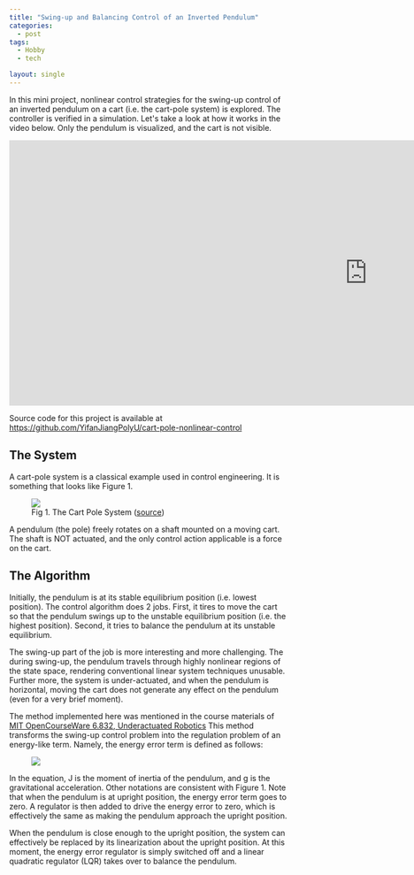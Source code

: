 ```yaml
---
title: "Swing-up and Balancing Control of an Inverted Pendulum"
categories:
  - post
tags:
  - Hobby
  - tech

layout: single
---
```


In this mini project, nonlinear control strategies for the swing-up control of
an inverted pendulum on a cart (i.e. the cart-pole system) is explored. The
controller is verified in a simulation. Let's take a look at how it works in the
video below. Only the pendulum is visualized, and the cart is not visible.

<iframe width="1294" height="480" src="https://www.youtube.com/embed/SJh4P6uV5ag" frameborder="0" allow="autoplay; encrypted-media" allowfullscreen></iframe>

Source code for this project is available at <a href="https://github.com/YifanJiangPolyU/cart-pole-nonlinear-control">https://github.com/YifanJiangPolyU/cart-pole-nonlinear-control</a>

## The System

A cart-pole system is a classical example used in control engineering. It is something that looks like Figure 1.

<figure style="width: 360px" class="align-center">
  <img src="{{ site.url }}{{ site.baseurl }}/images/2016-04-01-Inverted-Pendulum/cart-pole.png">
  <figcaption>Fig 1. The Cart Pole System (<a
  href="https://danielpiedrahita.wordpress.com/portfolio/cart-pole-control/">source</a>)</figcaption>
</figure>

A pendulum (the pole) freely rotates on a shaft mounted on a moving cart. The
shaft is NOT actuated, and the only control action applicable is a force on the
cart.

## The Algorithm

Initially, the pendulum is at its stable equilibrium position (i.e. lowest
position). The control algorithm does 2 jobs. First, it tires to move the cart
so that the pendulum swings up to the unstable equilibrium position (i.e. the
highest position). Second, it tries to balance the pendulum at its unstable
equilibrium.

The swing-up part of the job is more interesting and more challenging. The
during swing-up, the pendulum travels through highly nonlinear regions of the
state space, rendering conventional linear system techniques unusable. Further
more, the system is under-actuated, and when the pendulum is horizontal, moving
the cart does not generate any effect on the pendulum (even for a very brief
moment).

The method implemented here was mentioned in the course materials of <a
href="https://ocw.mit.edu/courses/electrical-engineering-and-computer-science/6-832-underactuated-robotics-spring-2009/">MIT
OpenCourseWare 6.832, Underactuated Robotics</a> This method transforms the
swing-up control problem into the regulation problem of an energy-like term.
Namely, the energy error term is defined as follows:

<figure style="width: 254px" class="align-center">
  <img src="{{ site.url }}{{ site.baseurl }}/images/2016-04-01-Inverted-Pendulum/energy-error.png">
</figure>

In the equation, J is the moment of inertia of the pendulum, and g is the
gravitational acceleration. Other notations are consistent with Figure 1. Note
that when the pendulum is at upright position, the energy error term goes to
zero. A regulator is then added to drive the energy error to zero, which is
effectively the same as making the pendulum approach the upright position.

When the pendulum is close enough to the upright position, the system can
effectively be replaced by its linearization about the upright position. At this
moment, the energy error regulator is simply switched off and a linear quadratic
regulator (LQR) takes over to balance the pendulum.
